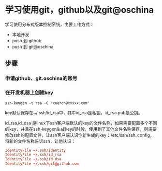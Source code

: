 # 学习使用git，github以及git@oschina

学习使用分布式版本控制系统，主要工作方式：

*  本地开发
*  push 到 github
*  push 到 git@oschina

## 步骤

### 申请github、git.oschina的账号

### 在开发机器上创建key

```shell
ssh-keygen -t rsa -C "xueron@xxxxx.com"
```
key默认保存在~/.ssh/id_rsa中，其中id_rsa是私钥，id_rsa.pub是公钥。

id_rsa,id_dsa 是linux下ssh客户端默认的key的文件名称，如果需要配置多个不同的key，并且在ssh-keygen生成key的时候，使用到了其他文件名称保存，则需要修改ssh的配置文件，让ssh客户端认识你新生成的key：/etc/ssh/ssh_config，将新的文件名称告诉ssh，让他认识：

```conf
IdentityFile ~/.ssh/identity
IdentityFile ~/.ssh/id_rsa
IdentityFile ~/.ssh/id_dsa
IdentityFile ~/.ssh/git@github.com
```

